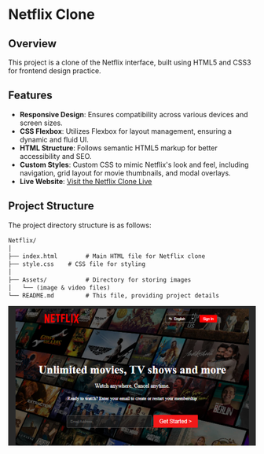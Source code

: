 

# Netflix Clone 

## Overview

This project is a clone of the Netflix interface, built using HTML5 and CSS3 for frontend design practice.

## Features

- **Responsive Design**: Ensures compatibility across various devices and screen sizes.
- **CSS Flexbox**: Utilizes Flexbox for layout management, ensuring a dynamic and fluid UI.
- **HTML Structure**: Follows semantic HTML5 markup for better accessibility and SEO.
- **Custom Styles**: Custom CSS to mimic Netflix's look and feel, including navigation, grid layout for movie thumbnails, and modal overlays.
- **Live Website**: [Visit the Netflix Clone Live](https://aurora24.netlify.app/)

## Project Structure

The project directory structure is as follows:

```
Netflix/
│
├── index.html        # Main HTML file for Netflix clone
├── style.css    # CSS file for styling
│  
├── Assets/           # Directory for storing images
│   └── (image & video files)
└── README.md         # This file, providing project details
```

![Screenshot of Facebook Clone](Assets/imges/net.png)




